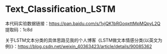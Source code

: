 # Text_Classification_LSTM
本代码实验数据链接：https://pan.baidu.com/s/1vjQK1bRGoqxttMpMQpyL2Q 提取码：1c8d 

关于LSTM文本分类的具体思路见我的个人博客《LSTM做文本情感分类(以英文为例)》：https://blog.csdn.net/weixin_40363423/article/details/90085362
